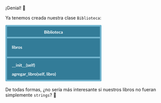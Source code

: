 ¡Genial! :raised_hands:

Ya tenemos creada nuestra clase `Biblioteca`:

<img src="https://raw.githubusercontent.com/MumukiProject/mumuki-guia-python3-colecciones/master/assets/clases_5_1648232510445.1.svg" alt="clases_5_1648232510445.1.svg" width="300px" height="auto">

De todas formas, ¿no sería más interesante si nuestros libros no fueran simplemente `strings`? :thinking: